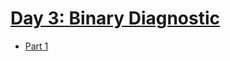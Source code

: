 [Day 3: Binary Diagnostic](https://adventofcode.com/2021/day/3)
==============

- [Part 1](part1/README.md)
